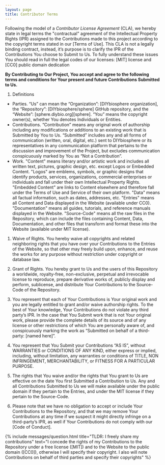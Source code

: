 ```yaml
---
layout: page
title: Contributor Terms
---
```


Following the model of a _Contributor License Agreement_ (CLA), we hereby state in legal terms the "contractual" agreement of the Intellectual Property Rights (IPR) assigned to the Contributions made to this project according to the copyright terms stated in our [Terms of Use]. This CLA is not a legally binding contract, instead, it’s purpose is to clarify the IPR of the Contributions You choose to Submit to Us. To fully understand these issues You should read in full the legal codes of our licenses: [MIT] license and [CC0] public domain dedication

**By Contributing to Our Project, You accept and agree to the following terms and conditions for Your present and future Contributions Submitted to Us.**

1. Definitions
  - Parties. “Us” can mean the “Organization”: [DIYbiosphere organization], the “Repository”: [DIYbiosphere/sphere] GitHub repository, and the “Website”: [sphere.diybio.org][sphere]. “You” means the copyright owner(s), whether You denotes Individuals or Entities.
  - Contributions. “Contribution” means any original work of authorship including any modifications or additions to an existing work that is Submitted by You to Us. “Submitted” includes any and all forms of communication (written, oral, digital, etc.) sent to DIYbiosphere or its representatives in any communication platform that pertains to the discussion and improvement of the Project, but excludes communication conspicuously marked by You as “Not a Contribution”.
  - Work. "Content" means literary and/or artistic work and includes all written text, pictures, graphic design, etc. except Logos or Embedded Content. "Logos" are emblems, symbols, or graphic designs that identify products, services, organizations, commercial enterprises or individuals and fall under their own Intellectual Property Rights. "Embedded Content" are links to Content elsewhere and therefore fall under the Terms of Use and Service of their own platform. "Data" means all factual information, such as dates, addresses, etc. "Entries" means all Content and Data displayed in the Website (available under CC0). "Documentation" means all guides, tutorials, and reference manuals displayed in the Website. "Source-Code" means all the raw files in the Repository, which can include the files containing Content, Data, Documentation, and other files that transform and format these into the Website (available under MIT license).
1. Waive of Rights. You hereby waive all copyrights and related neighboring rights that you have over your Contributions to the Entries of the Website, so that other may freely build upon, enhance, and reuse the works for any purpose without restriction under copyright or database law.

1. Grant of Rights. You hereby grant to Us and the users of this Repository a worldwide, royalty-free, non-exclusive, perpetual and irrevocable license to reproduce, prepare derivative works of, publicly display and perform, sublicense, and distribute Your Contributions to the Source-Code of the Repository.

1. You represent that each of Your Contributions is Your original work and you are legally entitled to grant and/or waive authorship rights. To the best of Your knowledge, Your Contributions do not violate any third party’s IPR. In the case that You Submit work that is not Your original work, please provide the complete details of its source and of any license or other restrictions of which You are personally aware of, and conspicuously marking the work as “Submitted on behalf of a third-party: [named here]”.

1.  You represent that You Submit your Contributions “AS IS”, without WARRANTIES or CONDITIONS OF ANY KIND, either express or implied, including, without limitation, any warranties or conditions of TITLE, NON INFRINGEMENT, MERCHANTABILITY, or FITNESS FOR A PARTICULAR PURPOSE.

1. The rights that You waive and/or the rights that You grant to Us are effective on the date You first Submitted a Contribution to Us. Any and all Contributions Submitted to Us we will make available under the public domain if they pertain to the Entries, and under the MIT license if they pertain to the Source-Code.

1. Please note that we have no obligation to accept or include Your Contributions to the Repository, and that we may remove Your Contributions at any time if we suspect it might directly infringe on a third-party’s IPR, as well if Your Contributions do not comply with our [Code of Conduct].


{% include messages/question.html title="TLDR: I freely share my contributions" text="I concede the rights of my Contributions to the Repository under a free license ([MIT]) and to the Website to the public domain ([CC0]), otherwise I will specify their copyright. I also will note Contributions on behalf of third parties and specify their copyrights" %}
